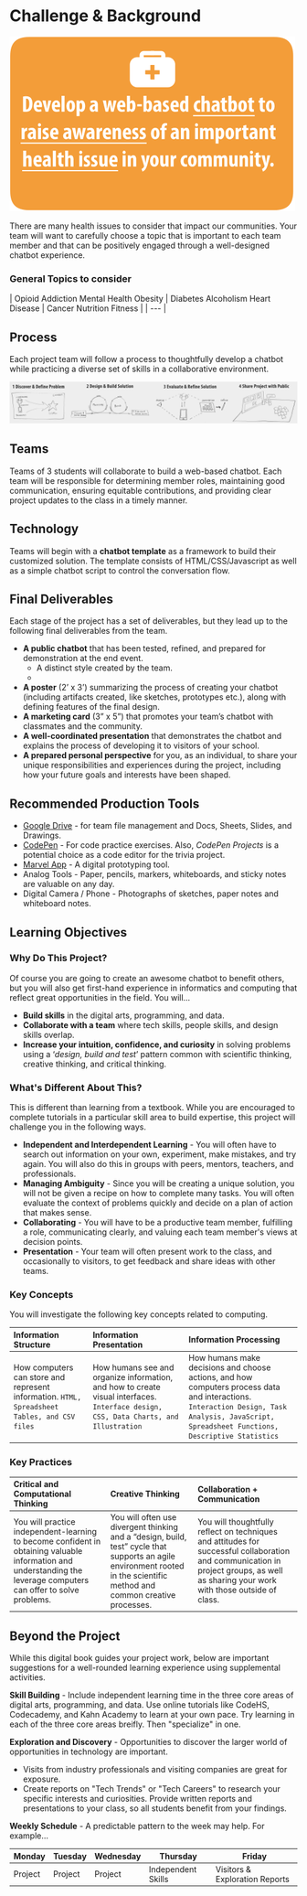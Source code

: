 # Challenge & Background

![](../.gitbook/assets/chatbot-health-challenge-reduced.fw.png)

There are many health issues to consider that impact our communities. Your team will want to carefully choose a topic that is important to each team member and that can be positively engaged through a well-designed chatbot experience.

### General Topics to consider

| Opioid Addiction Mental Health Obesity | Diabetes Alcoholism Heart Disease | Cancer Nutrition Fitness |
| --- |


## Process

Each project team will follow a process to thoughtfully develop a chatbot while practicing a diverse set of skills in a collaborative environment.

![](../.gitbook/assets/trivia-phases-drawing-alpha.png)

## Teams

Teams of 3 students will collaborate to build a web-based chatbot. Each team will be responsible for determining member roles, maintaining good communication, ensuring equitable contributions, and providing clear project updates to the class in a timely manner.

## Technology

Teams will begin with a **chatbot template** as a framework to build their customized solution. The template consists of HTML/CSS/Javascript as well as a simple chatbot script to control the conversation flow.

## Final Deliverables

Each stage of the project has a set of deliverables, but they lead up to the following final deliverables from the team.

* **A public chatbot** that has been tested, refined, and prepared for demonstration at the end event.
  * A distinct style created by the team.
  * 
* **A poster** \(2’ x 3’\) summarizing the process of creating your chatbot \(including artifacts created, like sketches, prototypes etc.\), along with defining features of the final design.
* **A marketing card** \(3” x 5”\) that promotes your team’s chatbot with classmates and the community.
* **A well-coordinated presentation** that demonstrates the chatbot and explains the process of developing it to visitors of your school.
* **A prepared personal perspective** for you, as an individual, to share your unique responsibilities and experiences during the project, including how your future goals and interests have been shaped.

## Recommended Production Tools

* [Google Drive](https://drive.google.com) - for team file management and Docs, Sheets, Slides, and Drawings.
* [CodePen](https://codepen.io) - For code practice exercises. Also, _CodePen Projects_ is a potential choice as a code editor for the trivia project.
* [Marvel App](https://marvelapp.com) - A digital prototyping tool.
* Analog Tools - Paper, pencils, markers, whiteboards, and sticky notes are valuable on any day.
* Digital Camera / Phone - Photographs of sketches, paper notes and whiteboard notes.

## Learning Objectives

### Why Do This Project?

Of course you are going to create an awesome chatbot to benefit others, but you will also get first-hand experience in informatics and computing that reflect great opportunities in the field. You will...

* **Build skills** in the digital arts, programming, and data.
* **Collaborate with a team** where tech skills, people skills, and design skills overlap.
* **Increase your intuition, confidence, and curiosity** in solving problems using a ‘_design, build and test_’ pattern common with scientific thinking, creative thinking, and critical thinking.

### What's Different About This?

This is different than learning from a textbook. While you are encouraged to complete tutorials in a particular skill area to build expertise, this project will challenge you in the following ways.

* **Independent and Interdependent Learning** - You will often have to search out information on your own, experiment, make mistakes, and try again. You will also do this in groups with peers, mentors, teachers, and professionals.
* **Managing Ambiguity** - Since you will be creating a unique solution, you will not be given a recipe on how to complete many tasks. You will often evaluate the context of problems quickly and decide on a plan of action that makes sense.
* **Collaborating** - You will have to be a productive team member, fulfilling a role, communicating clearly, and valuing each team member's views at decision points.
* **Presentation** - Your team will often present work to the class, and occasionally to visitors, to get feedback and share ideas with other teams.

### Key Concepts

You will investigate the following key concepts related to computing.

| Information Structure | Information Presentation | Information Processing |
| :--- | :--- | :--- |
| How computers can store and represent information. `HTML, Spreadsheet Tables, and CSV files` | How humans see and organize information, and how to create visual interfaces. `Interface design, CSS, Data Charts, and Illustration` | How humans make decisions and choose actions, and how computers process data and interactions. `Interaction Design, Task Analysis, JavaScript, Spreadsheet Functions, Descriptive Statistics` |

### Key Practices

| Critical and Computational Thinking | Creative Thinking | Collaboration + Communication |
| :--- | :--- | :--- |
| You will practice independent-learning to become confident in obtaining valuable information and understanding the leverage computers can offer to solve problems. | You will often use divergent thinking and a “design, build, test” cycle that supports an agile environment rooted in the scientific method and common creative processes. | You will thoughtfully reflect on techniques and attitudes for successful collaboration and communication in project groups, as well as sharing your work with those outside of class. |

## Beyond the Project

While this digital book guides your project work, below are important suggestions for a well-rounded learning experience using supplemental activities.

**Skill Building** - Include independent learning time in the three core areas of digital arts, programming, and data. Use online tutorials like CodeHS, Codecademy, and Kahn Academy to learn at your own pace. Try learning in each of the three core areas breifly. Then "specialize" in one.

**Exploration and Discovery** - Opportunities to discover the larger world of opportunities in technology are important.

* Visits from industry professionals and visiting companies are great for exposure.
* Create reports on "Tech Trends" or "Tech Careers" to research your specific interests and curiosities. Provide written reports and presentations to your class, so all students benefit from your findings.

**Weekly Schedule** - A predictable pattern to the week may help. For example...

| Monday | Tuesday | Wednesday | Thursday | Friday |
| --- | --- | --- | --- | --- |
| Project | Project | Project | Independent Skills | Visitors & Exploration Reports |

